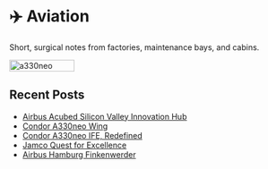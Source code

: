 # ✈️ Aviation
Short, surgical notes from factories, maintenance bays, and cabins.

<div style="display:flex;flex-wrap:wrap;gap:10px">
  <img src="/alvin-site/JPG_VID/PXL_20240924_105646540.jpg" alt="a330neo" width="48%">
</div>

## Recent Posts
- [Airbus Acubed Silicon Valley Innovation Hub](acubed.md)
- [Condor A330neo Wing](a330neofra.md)
- [Condor A330neo IFE, Redefined](condorife.md)
- [Jamco Quest for Excellence](jamco.md)
- [Airbus Hamburg Finkenwerder](airbushamburg.md)
